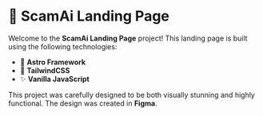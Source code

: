 # 🌟 ScamAi Landing Page

Welcome to the **ScamAi Landing Page** project! This landing page is built using the following technologies:

- 🚀 **Astro Framework**
- 🎨 **TailwindCSS**
- ✨ **Vanilla JavaScript**

This project was carefully designed to be both visually stunning and highly functional. The design was created in **Figma**.